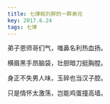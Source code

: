 ```yaml
---
title: 七律給刘胖的一群弟兄
key: 2017.6.24
tags: 七律
---
```


弟子恩师哥们气，嗤鼻名利热血扬。

横眉黑手昂脑袋，壮胆暗刀挺胸膛。

身正不失男人味，玉碎也当汉子腔。

只是情怀太激荡，岂能鸡蛋撞高墙。

</br>

